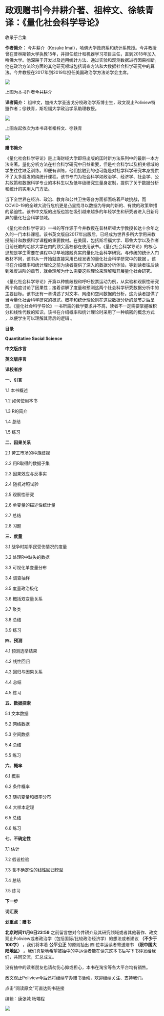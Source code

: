 # 政观赠书|今井耕介著、祖梓文、徐轶青译：《量化社会科学导论》


收录于合集

**作者简介：** 今井耕介（Kosuke
Imai），哈佛大学政府系和统计系教授。今井教授曾在普林斯顿大学执教15年，并担任统计和机器学习项目主任，直到2018年加入哈佛大学。他深耕于开发以及运用统计方法、通过实验和观测数据进行因果推断。他在政治方法论方面的其他研究领域包括调查方法和大数据社会科学研究中的算法。今井教授在2017年到2019年担任美国政治学方法论学会主席。

  

![](/images/222/2.png)

上图为本书作者今井耕介

  

 **译者简介：** 祖梓文，加州大学圣迭戈分校政治学系博士生，政文观止Poliview特邀作者；徐轶青，斯坦福大学政治学系助理教授。

  

![](/images/222/3.jpeg)

上图左起依次为本书译者祖梓文、徐轶青

  

  

  

![](/images/222/4.jpeg)  

 **赠书简介**

《量化社会科学导论》是上海财经大学即将出版的匡时新方法系列中的最新一本方法专著。量化分析方法在社会科学研究中日益重要，但是社会科学以及相关领域的学生往往缺乏训练。即便有训练，他们接触到的也可能是对社学科学研究本身提供不了太多启发的纯统计课程。该书专门为社会科学如政治学、经济学、社会学、公共政策和数据科学专业的本科生以及低年级研究生量身定制，提供了关于数据分析和统计的实用入门方法。

  

当下全世界在经济、政治、教育和公共卫生等各方面都面临着严峻挑战，而COVID-19的全球大流行危机更是凸显找寻以数据为导向的新的、有效的政策举措的紧迫性。该书中文版的出版也旨在吸引越来越多的年轻学生和研究者进入日新月异的量化社会科学领域。

《量化社会科学导论》一书的写作源于今井教授在普林斯顿大学教授长达十余年之久的一门本科课程。该书英文版自2017年出版后，已经成为世界多所大学用来教授统计和数据科学课程的重要教材。在美国，包括斯坦福大学、耶鲁大学以及作者目前任教的哈佛大学在内的顶尖高校都在使用该书。《量化社会科学导论》的核心思想是学生需要在课程中尽早地接触真实的量化社会科学研究。与传统的统计入门教材不同，该书从一开始就直接采用已经发表的量化社会科学研究中的数据
。该书在介绍概率和统计理论之前为读者提供了深入的数据分析体验，等到读者往后读到难度进阶的章节，就会理解为什么需要这些理论来理解和开展量化社会研究。

  

《量化社会科学导论》开篇以种族歧视和呼吁投票运动为例，从实验和观察性研究两个角度讨论了因果性；接着讲解了度量和预测这两个社会科学研究数据分析中的主要目标。该书还有一章讲述了对文本、网络和空间数据的分析，这为读者提供了当今量化社会科学研究的概览。概率和统计理论则在这些数据分析的章节之后呈现。《量化社会科学导论》一书所需的数学要求并不高，读者不一定需要掌握微积分和线性代数的知识。该书在介绍概率和统计理论时采用了一种缜密的概念方式
，以便学生可以理解其背后的逻辑 。

  

 **目录**

 **Quantitative Social Science**

  

 **中文版序言**

  

 **英文版序言**

  

 **译校者序**

  

 **一、引言**

  

1.1 本书概述

  

1.2 如何使用本书

  

1.3 R的简介

  

1.4 总结  

  

1.5 练习

  

**二、因果关系**

  

2.1 劳工市场的种族歧视

  

2.2 用R取得的数据子集

  

2.3 因果效应与反事实  

  

2.4 随机对照试验

  

2.5 观察性研究

  

2.6 单变量的描述性统计量

  

2.7 总结

  

2.8 习题

  

**三、度量**

  

3.1 战争时期平民受伤情况的度量

  

3.2 处理R中缺失的数据

  

3.3 可视化单变量分布

  

3.4 调查抽样

  

3.5 度量政治极化

  

3.6 概括双变量关系

  

3.7 聚类

  

3.8 总结

  

3.9 练习

  

 **四、预测**

  

4.1 预测选举结果

  

4.2 线性回归

  

4.3 回归与因果关系

  

4.4 总结

  

4.5 练习

  

**五、数据探索**

  

5.1 文本数据

  

5.2 网络数据

  

5.3 空间数据

  

5.4 总结

  

5.5 练习

  

**六、概率**

  

6.1 概率

  

6.2 条件概率

  

6.3 随机变量和概率分布

  

6.4 大样本定理

  

6.5 总结

  

6.6 练习

  

 **七、不确定性**

  

7.1 估计

  

7.2 假设检验

  

7.3 含不确定性的线性回归模型

  

7.4 总结

  

7.5 练习

  

 **下一步**

  

 **词汇表**

  

 **划重点：赠书**

 **北京时间11月6日23:59**
之前留言您对今井耕介及其研究领域或者其他著作、政文观止Poliview或者政治学（包括国际/比较政治经济学）的想法或者建议 **（不少于100字）**
，我们将本着 **公平公正** 的原则抽出 **四** 位幸运读者寄送赠书 **（限中国大陆地区）**
。我们真挚地希望被抽中的幸运读者能在读完这本书后写下书评发给我们，共同交流，汇总成文。

  

没有抽中的读者朋友也请勿伤心抑或担心，本书在淘宝等各大平台均有销售。

  

政文观止Poliview今后还将继续举办赠书活动，欢迎继续关注、支持我们。

  

点击“阅读原文”可直达购书链接

编辑：康张城 杨端程

  

![](/images/222/5.jpeg)

  

